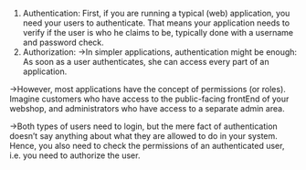 1. Authentication:
First, if you are running a typical (web) application, you need your users to authenticate. That means your application needs to verify if the user is who he claims to be, typically done with a username and password check.
2. Authorization:
->In simpler applications, authentication might be enough: As soon as a user authenticates, she can access every part of an application.

->However, most applications have the concept of permissions (or roles). Imagine customers who have access to the public-facing frontEnd of your webshop, and administrators who have access to a separate admin area.

->Both types of users need to login, but the mere fact of authentication doesn’t say anything about what they are allowed to do in your system. Hence, you also need to check the permissions of an authenticated user, i.e. you need to authorize the user. 
